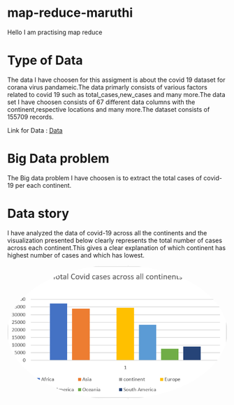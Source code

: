 # map-reduce-maruthi
Hello I am practising map reduce

# Type of Data 
The data I have choosen for this assigment is about the covid 19 dataset for corana virus pandameic.The data primarly consists of various factors related to covid 19 such as total_cases,new_cases and many more.The data set I have choosen consists of 67 different data columns with the continent,respective locations and many more.The dataset consists of 155709 records.

Link for Data : [Data](https://www.kaggle.com/georgesaavedra/covid19-dataset)

# Big Data problem

The Big data problem I have choosen is to extract the  total cases of covid-19 per each continent.

# Data story 
I have analyzed the data of covid-19 across all the continents and the visualization presented below clearly represents the total number of cases across each continent.This gives a clear explanation of which continent has highest number of cases and which has lowest.


<img src="Capture1.PNG" alt="drawing"  style="border-radius:50%" />
